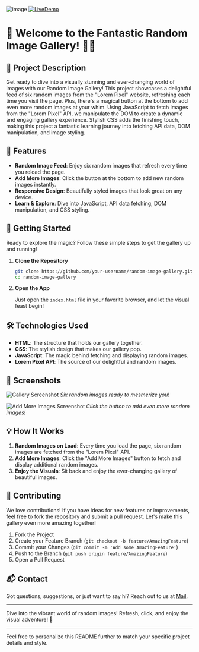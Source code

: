 ![image](https://github.com/user-attachments/assets/5de71b62-2ee9-4e58-9360-699d33a82d32)
[![LiveDemo](https://img.shields.io/badge/Live%20Demo-Click%20Here-brightgreen)](https://seeker-anushri.github.io/Gallery/)



# 🎉 Welcome to the Fantastic Random Image Gallery! 📸✨


## 🌟 Project Description

Get ready to dive into a visually stunning and ever-changing world of images with our Random Image Gallery! This project showcases a delightful feed of six random images from the "Lorem Pixel" website, refreshing each time you visit the page. Plus, there's a magical button at the bottom to add even more random images at your whim. Using JavaScript to fetch images from the "Lorem Pixel" API, we manipulate the DOM to create a dynamic and engaging gallery experience. Stylish CSS adds the finishing touch, making this project a fantastic learning journey into fetching API data, DOM manipulation, and image styling.

## 🎉 Features

- **Random Image Feed**: Enjoy six random images that refresh every time you reload the page.
- **Add More Images**: Click the button at the bottom to add new random images instantly.
- **Responsive Design**: Beautifully styled images that look great on any device.
- **Learn & Explore**: Dive into JavaScript, API data fetching, DOM manipulation, and CSS styling.

## 🚀 Getting Started

Ready to explore the magic? Follow these simple steps to get the gallery up and running!

1. **Clone the Repository**

    ```bash
    git clone https://github.com/your-username/random-image-gallery.git
    cd random-image-gallery
    ```

2. **Open the App**

    Just open the `index.html` file in your favorite browser, and let the visual feast begin!

## 🛠️ Technologies Used

- **HTML**: The structure that holds our gallery together.
- **CSS**: The stylish design that makes our gallery pop.
- **JavaScript**: The magic behind fetching and displaying random images.
- **Lorem Pixel API**: The source of our delightful and random images.

## 📸 Screenshots

![Gallery Screenshot](./screenshots/gallery.png)
*Six random images ready to mesmerize you!*

![Add More Images Screenshot](./screenshots/add-more.png)
*Click the button to add even more random images!*

## 💡 How It Works

1. **Random Images on Load**: Every time you load the page, six random images are fetched from the "Lorem Pixel" API.
2. **Add More Images**: Click the "Add More Images" button to fetch and display additional random images.
3. **Enjoy the Visuals**: Sit back and enjoy the ever-changing gallery of beautiful images.

## 🤝 Contributing

We love contributions! If you have ideas for new features or improvements, feel free to fork the repository and submit a pull request. Let's make this gallery even more amazing together!

1. Fork the Project
2. Create your Feature Branch (`git checkout -b feature/AmazingFeature`)
3. Commit your Changes (`git commit -m 'Add some AmazingFeature'`)
4. Push to the Branch (`git push origin feature/AmazingFeature`)
5. Open a Pull Request

## 📬 Contact

Got questions, suggestions, or just want to say hi? Reach out to us at [Mail](anushritaig@gmail.com).

---

Dive into the vibrant world of random images! Refresh, click, and enjoy the visual adventure! 🎉

---

Feel free to personalize this README further to match your specific project details and style.
